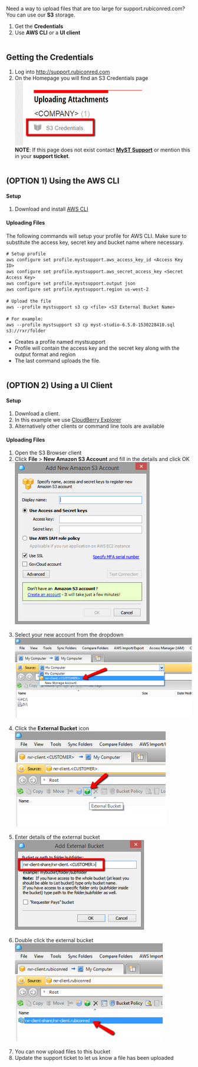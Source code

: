 Need a way to upload files that are too large for support.rubiconred.com? You can use our **S3** storage.

1. Get the **Credentials**
2. Use **AWS CLI** or a **UI client**<br><br>

## Getting the Credentials
1. Log into http://support.rubiconred.com
1. On the Homepage you will find an S3 Credentials page
<br>![](/myst-management/img/uploading-large-files-01.png)
<br>**NOTE**: If this page does not exist contact **[MyST Support](mailto:myst.support@rubiconred.com)** or mention this in your **support ticket**.<br><br>

## (OPTION 1) Using the AWS CLI

#### Setup
1. Download and install [AWS CLI](https://aws.amazon.com/cli/)

#### Uploading Files
The following commands will setup your profile for AWS CLI. Make sure to substitute the access key, secret key and bucket name where necessary.
```
# Setup profile
aws configure set profile.mystsupport.aws_access_key_id <Access Key ID>
aws configure set profile.mystsupport.aws_secret_access_key <Secret Access Key>
aws configure set profile.mystsupport.output json
aws configure set profile.mystsupport.region us-west-2

# Upload the file
aws --profile mystsupport s3 cp <file> <S3 External Bucket Name>

# For example:
aws --profile mystsupport s3 cp myst-studio-6.5.0-1530228410.sql s3://rxr/folder
```
* Creates a profile named mystsupport
* Profile will contain the access key and the secret key along with the output format and region
* The last command uploads the file.<br><br>

## (OPTION 2) Using a UI Client

#### Setup

1. Download a client.
1. In this example we use [CloudBerry Explorer](https://www.cloudberrylab.com/explorer/amazon-s3.aspx)
1. Alternatively other clients or command line tools are available

#### Uploading Files
1. Open the S3 Browser client
1. Click **File** > **New Amazon S3 Account** and fill in the details and click OK
<br>![](/myst-management/img/uploading-large-files-02.png)<br><br>
1. Select your new account from the dropdown
<br>![](/myst-management/img/uploading-large-files-03.png)<br><br>
1. Click the **External Bucket** icon
<br>![](/myst-management/img/uploading-large-files-04.png)<br><br>
1. Enter details of the external bucket
<br>![](/myst-management/img/uploading-large-files-05.png)<br><br>
1. Double click the external bucket
<br>![](/myst-management/img/uploading-large-files-06.png)<br><br>
1. You can now upload files to this bucket
1. Update the support ticket to let us know a file has been uploaded
